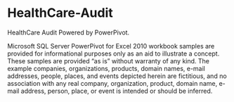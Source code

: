 # HealthCare-Audit
HealthCare  Audit Powered by PowerPivot.

Microsoft SQL Server PowerPivot for Excel 2010 workbook samples are provided for informational purposes only as an aid to illustrate a concept. These samples are provided “as is” without warranty of any kind. The example companies, organizations, products, domain names, e-mail addresses, people, places, and events depicted herein are fictitious, and no association with any real company, organization, product, domain name, e-mail address, person, place, or event is intended or should be inferred.
